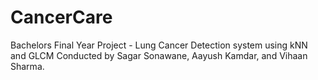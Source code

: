 # CancerCare
Bachelors Final Year Project - Lung Cancer Detection system using kNN and GLCM
Conducted by Sagar Sonawane, Aayush Kamdar, and Vihaan Sharma. 
